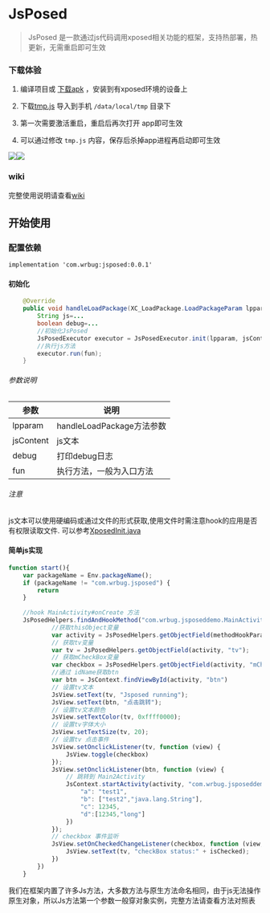 # JsPosed

> JsPosed 是一款通过js代码调用xposed相关功能的框架，支持热部署，热更新，无需重启即可生效


### 下载体验

1. 编译项目或 [下载apk](https://github.com/WrBug/JsPosed/releases) ，安装到有xposed环境的设备上

2. 下载[tmp.js](https://github.com/WrBug/JsPosed/blob/master/tmp.js) 导入到手机 `/data/local/tmp` 目录下
3. 第一次需要激活重启，重启后再次打开 app即可生效
4. 可以通过修改 `tmp.js` 内容，保存后杀掉app进程再启动即可生效

![](https://i.loli.net/2019/01/10/5c37115ead403.png)![](https://i.loli.net/2019/01/10/5c37115f50b03.png)

### wiki

完整使用说明请查看[wiki](https://github.com/WrBug/JsPosed/wiki)

## 开始使用

### 配置依赖

```
implementation 'com.wrbug:jsposed:0.0.1'

```
 
#### 初始化



``` java
    @Override
    public void handleLoadPackage(XC_LoadPackage.LoadPackageParam lpparam) {
        String js=...
        boolean debug=...
        //初始化JsPosed
        JsPosedExecutor executor = JsPosedExecutor.init(lpparam, jsContent, debug);
        //执行js方法
        executor.run(fun);
    }
```
###### 参数说明

| 参数 | 说明 |
| --- | --- |
| lpparam | handleLoadPackage方法参数  |
| jsContent | js文本 |
| debug | 打印debug日志 |
| fun | 执行方法，一般为入口方法 |

###### 注意

js文本可以使用硬编码或通过文件的形式获取,使用文件时需注意hook的应用是否有权限读取文件.
可以参考[XposedInit.java](https://github.com/WrBug/JsPosed/blob/master/sample/src/main/java/com/wrbug/jsposeddemo/XposedInit.java#L18)

#### 简单js实现

``` javaScript
function start(){
    var packageName = Env.packageName();
    if (packageName != "com.wrbug.jsposed") {
        return
    }
    
    //hook MainActivity#onCreate 方法
    JsPosedHelpers.findAndHookMethod("com.wrbug.jsposeddemo.MainActivity", "onCreate", ["android.os.Bundle"], null, function (methodHookParam) {
            //获取thisObject变量
            var activity = JsPosedHelpers.getObjectField(methodHookParam, "thisObject");
            // 获取tv变量
            var tv = JsPosedHelpers.getObjectField(activity, "tv");
            // 获取mCheckBox变量
            var checkbox = JsPosedHelpers.getObjectField(activity, "mCheckBox");
            //通过 idName获取btn
            var btn = JsContext.findViewById(activity, "btn")
            // 设置tv文本
            JsView.setText(tv, "Jsposed running");
            JsView.setText(btn, "点击跳转");
            // 设置tv文本颜色
            JsView.setTextColor(tv, 0xffff0000);
            // 设置tv字体大小
            JsView.setTextSize(tv, 20);
            // 设置tv 点击事件
            JsView.setOnclickListener(tv, function (view) {
                JsView.toggle(checkbox)
            });
            JsView.setOnclickListener(btn, function (view) {
                // 跳转到 Main2Activity
                JsContext.startActivity(activity, "com.wrbug.jsposeddemo.Main2Activity", {
                    "a": "test1",
                    "b": ["test2","java.lang.String"],
                    "c": 12345,
                    "d":[12345,"long"]
                })
            });
            // checkbox 事件监听
            JsView.setOnCheckedChangeListener(checkbox, function (view, isChecked) {
                JsView.setText(tv, "checkBox status:" + isChecked);
            })
        })
    }

```

我们在框架内置了许多Js方法，大多数方法与原生方法命名相同，由于js无法操作原生对象，所以Js方法第一个参数一般穿对象实例，完整方法请查看方法对照表


